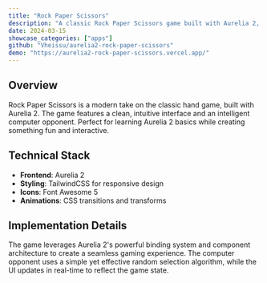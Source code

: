 ```yaml
---
title: "Rock Paper Scissors"
description: "A classic Rock Paper Scissors game built with Aurelia 2, featuring an elegant UI and computer opponent."
date: 2024-03-15
showcase_categories: ["apps"]
github: "Vheissu/aurelia2-rock-paper-scissors"
demo: "https://aurelia2-rock-paper-scissors.vercel.app/"
---
```


## Overview

Rock Paper Scissors is a modern take on the classic hand game, built with Aurelia 2. The game features a clean, intuitive interface and an intelligent computer opponent. Perfect for learning Aurelia 2 basics while creating something fun and interactive.

## Technical Stack

- **Frontend**: Aurelia 2
- **Styling**: TailwindCSS for responsive design
- **Icons**: Font Awesome 5
- **Animations**: CSS transitions and transforms

## Implementation Details

The game leverages Aurelia 2's powerful binding system and component architecture to create a seamless gaming experience. The computer opponent uses a simple yet effective random selection algorithm, while the UI updates in real-time to reflect the game state.
